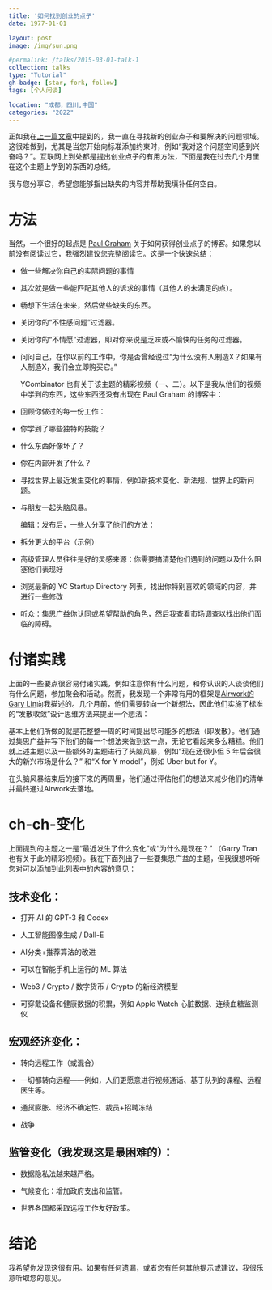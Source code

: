 ```yaml
---
title: '如何找到创业的点子'
date: 1977-01-01

layout: post
image: /img/sun.png

#permalink: /talks/2015-03-01-talk-1
collection: talks
type: "Tutorial"
gh-badge: [star, fork, follow]
tags: [个人闲谈]

location: "成都，四川,中国"
categories: "2022"
---
```


正如我在[上一篇文章](https://liorn.substack.com/p/working-on-a-new-idea-and-then-discarding)中提到的，我一直在寻找新的创业点子和要解决的问题领域。这很难做到，尤其是当您开始向标准添加约束时，例如“我对这个问题空间感到兴奋吗？”。互联网上到处都是提出创业点子的有用方法，下面是我在过去几个月里在这个主题上学到的东西的总结。

我与您分享它，希望您能够指出缺失的内容并帮助我填补任何空白。

# 方法

当然，一个很好的起点是 [Paul Graham](http://www.paulgraham.com/startupideas.html) 关于如何获得创业点子的博客。如果您以前没有阅读过它，我强烈建议您完整阅读它。这是一个快速总结：

 * 做一些解决你自己的实际问题的事情

 * 其次就是做一些能匹配其他人的诉求的事情（其他人的未满足的点）。

 * 畅想下生活在未来，然后做些缺失的东西。

 * 关闭你的“不性感问题”过滤器。

 * 关闭你的“不情愿”过滤器，即对你来说是乏味或不愉快的任务的过滤器。

 * 问问自己，在你以前的工作中，你是否曾经说过“为什么没有人制造X？如果有人制造X，我们会立即购买它。”

   YCombinator 也有关于该主题的精彩视频（一、二）。以下是我从他们的视频中学到的东西，这些东西还没有出现在 Paul Graham 的博客中：

 * 回顾你做过的每一份工作：

  * 你学到了哪些独特的技能？

  * 什么东西好像坏了？

  * 你在内部开发了什么？

 * 寻找世界上最近发生变化的事情，例如新技术变化、新法规、世界上的新问题。

 * 与朋友一起头脑风暴。

    编辑：发布后，一些人分享了他们的方法：

 * 拆分更大的平台（示例）

 * 高级管理人员往往是好的灵感来源：你需要搞清楚他们遇到的问题以及什么阻塞他们表现好

 * 浏览最新的 YC Startup Directory 列表，找出你特别喜欢的领域的内容，并进行一些修改

 * 听众：集思广益你认同或希望帮助的角色，然后我查看市场调查以找出他们面临的障碍。

# 付诸实践

上面的一些要点很容易付诸实践，例如注意你有什么问题，和你认识的人谈谈他们有什么问题，参加聚会和活动。然而，我发现一个非常有用的框架是[Airwork的Gary Lin](https://www.airwork.io/)向我描述的。几个月前，他们需要转向一个新想法，因此他们实施了标准的“发散收敛”设计思维方法来提出一个想法：

基本上他们所做的就是花整整一周的时间提出尽可能多的想法（即发散）。他们通过集思广益并写下他们的每一个想法来做到这一点，无论它看起来多么糟糕。他们就上述主题以及一些额外的主题进行了头脑风暴，例如“现在还很小但 5 年后会很大的新兴市场是什么？” 和“X for Y model”，例如 Uber but for Y。

在头脑风暴结束后的接下来的两周里，他们通过评估他们的想法来减少他们的清单并最终通过Airwork去落地。

# ch-ch-变化

上面提到的主题之一是“最近发生了什么变化”或“为什么是现在？” （Garry Tran 也有关于此的精彩视频）。我在下面列出了一些要集思广益的主题，但我很想听听您对可以添加到此列表中的内容的意见：

## 技术变化：

* 打开 AI 的 GPT-3 和 Codex

* 人工智能图像生成 / Dall-E

* AI分类+推荐算法的改进

* 可以在智能手机上运行的 ML 算法

* Web3 / Crypto / 数字货币 / Crypto 的新经济模型

* 可穿戴设备和健康数据的积累，例如 Apple Watch 心脏数据、连续血糖监测仪

## 宏观经济变化：

* 转向远程工作（或混合）

* 一切都转向远程——例如，人们更愿意进行视频通话、基于队列的课程、远程医生等。

* 通货膨胀、经济不确定性、裁员+招聘冻结

* 战争

## 监管变化（我发现这是最困难的）：

* 数据隐私法越来越严格。

* 气候变化：增加政府支出和监管。

* 世界各国都采取远程工作友好政策。

# 结论

我希望你发现这很有用。如果有任何遗漏，或者您有任何其他提示或建议，我很乐意听取您的意见。
